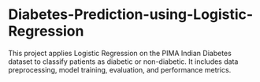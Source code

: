 # Diabetes-Prediction-using-Logistic-Regression
This project applies Logistic Regression on the PIMA Indian Diabetes dataset to classify patients as diabetic or non-diabetic. It includes data preprocessing, model training, evaluation, and performance metrics.
